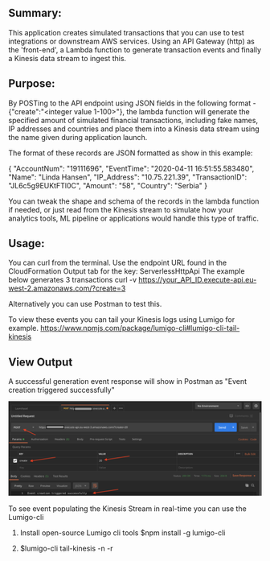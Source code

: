 ## Summary:
This application creates simulated transactions that you can use to test integrations or downstream AWS services.
Using an API Gateway (http) as the 'front-end', a Lambda function to generate transaction events and finally a Kinesis data stream to ingest this.

## Purpose:
By POSTing to the API endpoint using JSON fields in the following format -  {"create":"<integer value 1-100>"}, the lambda function will generate the specified amount of simulated financial transactions, including fake names, IP addresses and countries and place them into a Kinesis data stream using the name given during application launch.

The format of these records are JSON formatted as show in this example:

{
  "AccountNum": "19111696",
  "EventTime": "2020-04-11 16:51:55.583480",
  "Name": "Linda Hansen",
  "IP_Address": "10.75.221.39",
  "TransactionID": "JL6c5g9EUKtFTl0C",
  "Amount": "58",
  "Country": "Serbia"
}

You can tweak the shape and schema of the records in the lambda function if needed, or just read from the Kinesis stream to simulate how your analytics tools, ML pipeline or applications would handle this type of traffic.

## Usage:
You can curl from the terminal. Use the endpoint URL found in the CloudFormation Output tab for the key: ServerlessHttpApi
The example below generates 3 transactions
curl -v https://your_API_ID.execute-api.eu-west-2.amazonaws.com/?create=3

Alternatively you can use Postman to test this.


To view these events you can tail your Kinesis logs using Lumigo for example.
https://www.npmjs.com/package/lumigo-cli#lumigo-cli-tail-kinesis

## View Output
A successful generation event response will show in Postman as "Event creation triggered successfully"

![Image of Postman](https://github.com/AsTheSeaRises/SAR/blob/master/Postman.png)

To see event populating the Kinesis Stream in real-time you can use the Lumigo-cli

1) Install open-source Lumigo cli tools
	$npm install -g lumigo-cli

2) $lumigo-cli tail-kinesis -n <your stream name> -r <your region>

	